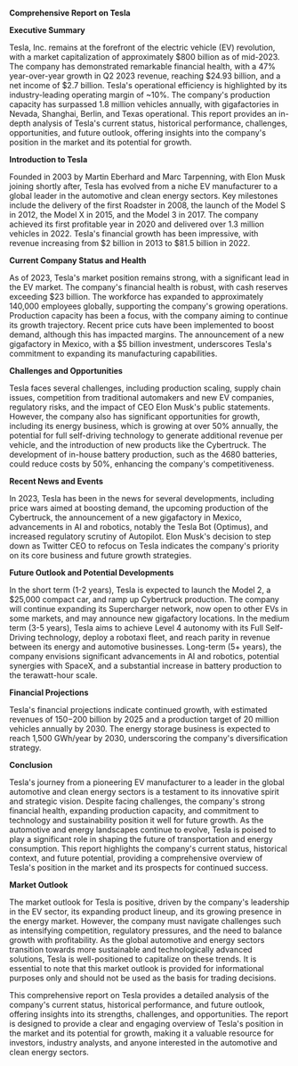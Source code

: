 **Comprehensive Report on Tesla**

**Executive Summary**

Tesla, Inc. remains at the forefront of the electric vehicle (EV) revolution, with a market capitalization of approximately $800 billion as of mid-2023. The company has demonstrated remarkable financial health, with a 47% year-over-year growth in Q2 2023 revenue, reaching $24.93 billion, and a net income of $2.7 billion. Tesla's operational efficiency is highlighted by its industry-leading operating margin of ~10%. The company's production capacity has surpassed 1.8 million vehicles annually, with gigafactories in Nevada, Shanghai, Berlin, and Texas operational. This report provides an in-depth analysis of Tesla's current status, historical performance, challenges, opportunities, and future outlook, offering insights into the company's position in the market and its potential for growth.

**Introduction to Tesla**

Founded in 2003 by Martin Eberhard and Marc Tarpenning, with Elon Musk joining shortly after, Tesla has evolved from a niche EV manufacturer to a global leader in the automotive and clean energy sectors. Key milestones include the delivery of the first Roadster in 2008, the launch of the Model S in 2012, the Model X in 2015, and the Model 3 in 2017. The company achieved its first profitable year in 2020 and delivered over 1.3 million vehicles in 2022. Tesla's financial growth has been impressive, with revenue increasing from $2 billion in 2013 to $81.5 billion in 2022.

**Current Company Status and Health**

As of 2023, Tesla's market position remains strong, with a significant lead in the EV market. The company's financial health is robust, with cash reserves exceeding $23 billion. The workforce has expanded to approximately 140,000 employees globally, supporting the company's growing operations. Production capacity has been a focus, with the company aiming to continue its growth trajectory. Recent price cuts have been implemented to boost demand, although this has impacted margins. The announcement of a new gigafactory in Mexico, with a $5 billion investment, underscores Tesla's commitment to expanding its manufacturing capabilities.

**Challenges and Opportunities**

Tesla faces several challenges, including production scaling, supply chain issues, competition from traditional automakers and new EV companies, regulatory risks, and the impact of CEO Elon Musk's public statements. However, the company also has significant opportunities for growth, including its energy business, which is growing at over 50% annually, the potential for full self-driving technology to generate additional revenue per vehicle, and the introduction of new products like the Cybertruck. The development of in-house battery production, such as the 4680 batteries, could reduce costs by 50%, enhancing the company's competitiveness.

**Recent News and Events**

In 2023, Tesla has been in the news for several developments, including price wars aimed at boosting demand, the upcoming production of the Cybertruck, the announcement of a new gigafactory in Mexico, advancements in AI and robotics, notably the Tesla Bot (Optimus), and increased regulatory scrutiny of Autopilot. Elon Musk's decision to step down as Twitter CEO to refocus on Tesla indicates the company's priority on its core business and future growth strategies.

**Future Outlook and Potential Developments**

In the short term (1-2 years), Tesla is expected to launch the Model 2, a $25,000 compact car, and ramp up Cybertruck production. The company will continue expanding its Supercharger network, now open to other EVs in some markets, and may announce new gigafactory locations. In the medium term (3-5 years), Tesla aims to achieve Level 4 autonomy with its Full Self-Driving technology, deploy a robotaxi fleet, and reach parity in revenue between its energy and automotive businesses. Long-term (5+ years), the company envisions significant advancements in AI and robotics, potential synergies with SpaceX, and a substantial increase in battery production to the terawatt-hour scale.

**Financial Projections**

Tesla's financial projections indicate continued growth, with estimated revenues of $150-$200 billion by 2025 and a production target of 20 million vehicles annually by 2030. The energy storage business is expected to reach 1,500 GWh/year by 2030, underscoring the company's diversification strategy.

**Conclusion**

Tesla's journey from a pioneering EV manufacturer to a leader in the global automotive and clean energy sectors is a testament to its innovative spirit and strategic vision. Despite facing challenges, the company's strong financial health, expanding production capacity, and commitment to technology and sustainability position it well for future growth. As the automotive and energy landscapes continue to evolve, Tesla is poised to play a significant role in shaping the future of transportation and energy consumption. This report highlights the company's current status, historical context, and future potential, providing a comprehensive overview of Tesla's position in the market and its prospects for continued success.

**Market Outlook**

The market outlook for Tesla is positive, driven by the company's leadership in the EV sector, its expanding product lineup, and its growing presence in the energy market. However, the company must navigate challenges such as intensifying competition, regulatory pressures, and the need to balance growth with profitability. As the global automotive and energy sectors transition towards more sustainable and technologically advanced solutions, Tesla is well-positioned to capitalize on these trends. It is essential to note that this market outlook is provided for informational purposes only and should not be used as the basis for trading decisions.

This comprehensive report on Tesla provides a detailed analysis of the company's current status, historical performance, and future outlook, offering insights into its strengths, challenges, and opportunities. The report is designed to provide a clear and engaging overview of Tesla's position in the market and its potential for growth, making it a valuable resource for investors, industry analysts, and anyone interested in the automotive and clean energy sectors.
